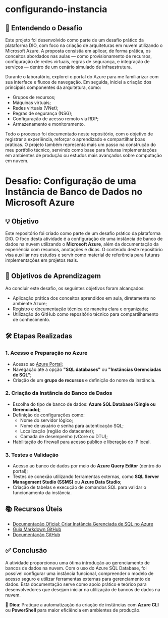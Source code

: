 # configurando-instancia

## 🧠 Entendendo o Desafio

Este projeto foi desenvolvido como parte de um desafio prático da plataforma DIO, com foco na criação de arquiteturas em nuvem utilizando o Microsoft Azure. A proposta consistia em aplicar, de forma prática, os conceitos abordados nas aulas — como provisionamento de recursos, configuração de redes virtuais, regras de segurança, e integração de serviços — dentro de um cenário simulado de infraestrutura.

Durante o laboratório, explorei o portal do Azure para me familiarizar com sua interface e fluxos de navegação. Em seguida, iniciei a criação dos principais componentes da arquitetura, como:

- Grupos de recursos;
- Máquinas virtuais;
- Redes virtuais (VNet);
- Regras de segurança (NSG);
- Configuração de acesso remoto via RDP;
- Armazenamento e monitoramento.

Todo o processo foi documentado neste repositório, com o objetivo de registrar a experiência, reforçar o aprendizado e compartilhar boas práticas. O projeto também representa mais um passo na construção do meu portfólio técnico, servindo como base para futuras implementações em ambientes de produção ou estudos mais avançados sobre computação em nuvem.


# Desafio: Configuração de uma Instância de Banco de Dados no Microsoft Azure

## 💡 Objetivo

Este repositório foi criado como parte de um desafio prático da plataforma DIO. O foco desta atividade é a configuração de uma instância de banco de dados na nuvem utilizando o **Microsoft Azure**, além da documentação da experiência com resumos, anotações e dicas. O conteúdo deste repositório visa auxiliar nos estudos e servir como material de referência para futuras implementações em projetos reais.

## 🎯 Objetivos de Aprendizagem

Ao concluir este desafio, os seguintes objetivos foram alcançados:

- Aplicação prática dos conceitos aprendidos em aula, diretamente no ambiente Azure;
- Registro e documentação técnica de maneira clara e organizada;
- Utilização do GitHub como repositório técnico para compartilhamento de conhecimento.

## 🛠️ Etapas Realizadas

### 1. Acesso e Preparação no Azure

- Acesso ao [Azure Portal](https://portal.azure.com/);
- Navegação até a opção **"SQL databases"** ou **"Instâncias Gerenciadas de SQL"**;
- Criação de um **grupo de recursos** e definição do nome da instância.

### 2. Criação da Instância do Banco de Dados

- Escolha do tipo de banco de dados: **Azure SQL Database (Single ou Gerenciado)**;
- Definição de configurações como:
  - Nome do servidor lógico;
  - Nome de usuário e senha para autenticação SQL;
  - Localização (região do datacenter);
  - Camada de desempenho (vCore ou DTU);
- Habilitação do firewall para acesso público e liberação do IP local.

### 3. Testes e Validação

- Acesso ao banco de dados por meio do **Azure Query Editor** (dentro do portal);
- Testes de conexão utilizando ferramentas externas, como **SQL Server Management Studio (SSMS)** ou **Azure Data Studio**;
- Criação de tabelas e execução de comandos SQL para validar o funcionamento da instância.


## 📚 Recursos Úteis

- [Documentação Oficial: Criar Instância Gerenciada de SQL no Azure](https://learn.microsoft.com/pt-br/azure/azure-sql/managed-instance/sql-managed-instance-get-started)
- [Guia Markdown GitHub](https://www.markdownguide.org/basic-syntax/)
- [Documentação GitHub](https://docs.github.com/pt)

## ✅ Conclusão

A atividade proporcionou uma ótima introdução ao gerenciamento de bancos de dados na nuvem. Com o uso do Azure SQL Database, foi possível configurar uma instância funcional, compreender o modelo de acesso seguro e utilizar ferramentas externas para gerenciamento de dados. Esta documentação serve como apoio prático e teórico para desenvolvedores que desejam iniciar na utilização de bancos de dados na nuvem.

📌 **Dica**: Pratique a automatização da criação de instâncias com **Azure CLI** ou **PowerShell** para maior eficiência em ambientes de produção.

